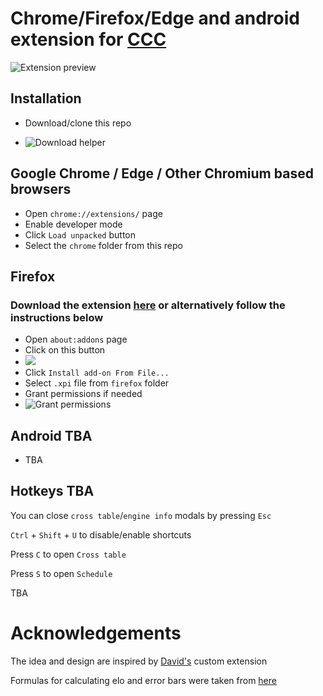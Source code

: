 # Chrome/Firefox/Edge and android extension for [CCC](https://www.chess.com/computer-chess-championship#)

![Extension preview](https://github.com/truekendor/better-ccc-extension/blob/main/img/preview.webp)

## Installation

- Download/clone this repo

- ![Download helper](https://github.com/truekendor/better-ccc-extension/blob/main/img/download.webp)

## Google Chrome / Edge / Other Chromium based browsers

- Open `chrome://extensions/` page
- Enable developer mode
- Click `Load unpacked` button
- Select the `chrome` folder from this repo

## Firefox

### Download the extension [here](https://addons.mozilla.org/en-US/firefox/addon/better-ccc/) or alternatively follow the instructions below

- Open `about:addons` page
- Click on this button
- ![](https://github.com/truekendor/better-ccc-extension/blob/main/img/firefox_where.webp)
- Click `Install add-on From File...`
- Select `.xpi` file from `firefox` folder
- Grant permissions if needed
- ![Grant permissions](https://github.com/truekendor/better-ccc-extension/blob/main/img/grant%20permissions.webp)

## Android TBA

- TBA

## Hotkeys TBA

You can close `cross table`/`engine info` modals by pressing `Esc`

`Ctrl` + `Shift` + `U` to disable/enable shortcuts

Press `C` to open `Cross table`

Press `S` to open `Schedule`

TBA

# Acknowledgements

The idea and design are inspired by [David's](https://github.com/dav1312) custom extension

Formulas for calculating elo and error bars were taken from [here](https://3dkingdoms.com/chess/elo.htm)
